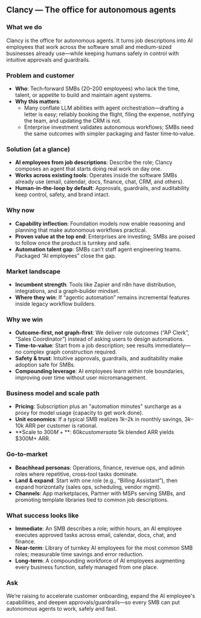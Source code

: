 ## Clancy — The office for autonomous agents

### What we do
Clancy is the office for autonomous agents. It turns job descriptions into AI employees that work across the software small and medium-sized businesses already use—while keeping humans safely in control with intuitive approvals and guardrails.

### Problem and customer
- **Who**: Tech‑forward SMBs (20–200 employees) who lack the time, talent, or appetite to build and maintain agent systems.
- **Why this matters**:
  - Many conflate LLM abilities with agent orchestration—drafting a letter is easy; reliably booking the flight, filing the expense, notifying the team, and updating the CRM is not.
  - Enterprise investment validates autonomous workflows; SMBs need the same outcomes with simpler packaging and faster time‑to‑value.

### Solution (at a glance)
- **AI employees from job descriptions**: Describe the role; Clancy composes an agent that starts doing real work on day one.
- **Works across existing tools**: Operates inside the software SMBs already use (email, calendar, docs, finance, chat, CRM, and others).
- **Human‑in‑the‑loop by default**: Approvals, guardrails, and auditability keep control, safety, and brand intact.

### Why now
- **Capability inflection**: Foundation models now enable reasoning and planning that make autonomous workflows practical.
- **Proven value at the top end**: Enterprises are investing; SMBs are poised to follow once the product is turnkey and safe.
- **Automation talent gap**: SMBs can’t staff agent engineering teams. Packaged “AI employees” close the gap.

### Market landscape
- **Incumbent strength**: Tools like Zapier and n8n have distribution, integrations, and a graph‑builder mindset.
- **Where they win**: If “agentic automation” remains incremental features inside legacy workflow builders.

### Why we win
- **Outcome‑first, not graph‑first**: We deliver role outcomes (“AP Clerk”, “Sales Coordinator”) instead of asking users to design automations.
- **Time‑to‑value**: Start from a job description; see results immediately—no complex graph construction required.
- **Safety & trust**: Intuitive approvals, guardrails, and auditability make adoption safe for SMBs.
- **Compounding leverage**: AI employees learn within role boundaries, improving over time without user micromanagement.

### Business model and scale path
- **Pricing**: Subscription plus an "automation minutes" surcharge as a proxy for model usage (capacity to get work done).
- **Unit economics**: If a typical SMB realizes $1k–$2k in monthly savings, $3k–$10k ARR per customer is rational.
- **Scale to $300M+**: ~60k customers at a ~$5k blended ARR yields $300M+ ARR.

### Go‑to‑market
- **Beachhead personas**: Operations, finance, revenue ops, and admin roles where repetitive, cross‑tool tasks dominate.
- **Land & expand**: Start with one role (e.g., “Billing Assistant”), then expand horizontally (sales ops, scheduling, vendor mgmt).
- **Channels**: App marketplaces, Partner with MSPs serving SMBs, and promoting template libraries tied to common job descriptions.

### What success looks like
- **Immediate**: An SMB describes a role; within hours, an AI employee executes approved tasks across email, calendar, docs, chat, and finance.
- **Near‑term**: Library of turnkey AI employees for the most common SMB roles; measurable time savings and error reduction.
- **Long‑term**: A compounding workforce of AI employees augmenting every business function, safely managed from one place.

### Ask
We’re raising to accelerate customer onboarding, expand the AI employee's capabilities, and deepen approvals/guardrails—so every SMB can put autonomous agents to work, safely and fast.